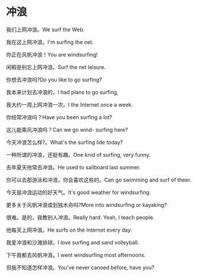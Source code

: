 # 冲浪

<p><span class="chinese">我们上网冲浪。</span><span class="english">We surf the Web.</span></p>

<p><span class="chinese">我在这上网冲浪。</span><span class="english">I'm surfing the net.</span></p>

<p><span class="chinese">你正在风帆冲浪！</span><span class="english">You are windsurfing!</span></p>

<p><span class="chinese">闲暇是别忘上网冲浪。</span><span class="english">Surf the net leisure.</span></p>

<p><span class="chinese">你想去冲浪吗?</span><span class="english">Do you like to go surfing?</span></p>

<p><span class="chinese">我本来计划去冲浪的，</span><span class="english">I had plans to go surfing,</span></p>

<p><span class="chinese">我大约一周上网冲浪一次。</span><span class="english">I the Internet once a week.</span></p>

<p><span class="chinese">你经常冲浪吗？</span><span class="english">Have you been surfing a lot?</span></p>

<p><span class="chinese">这儿能乘风冲浪吗？</span><span class="english">Can we go wind- surfing here?</span></p>

<p><span class="chinese">今天冲浪怎么样?。</span><span class="english">What's the surfing lide today?</span></p>

<p><span class="chinese">一种所谓的冲浪，还挺有趣。</span><span class="english">One knid of surfing, very funny.</span></p>

<p><span class="chinese">去年夏天他常去冲浪。</span><span class="english">He used to sailboard last summer.</span></p>

<p><span class="chinese">你可以去那游泳和冲浪，你会喜欢这些的。</span><span class="english">Can go swimming and surf of theer.</span></p>

<p><span class="chinese">今天是冲浪运动的好天气。</span><span class="english">It's good weather for windsurfing.</span></p>

<p><span class="chinese">更多关于风帆冲浪或划独木舟吗?</span><span class="english">More into windsurfing or kayaking?</span></p>

<p><span class="chinese">很难。是的，我教别人冲浪。</span><span class="english">Really hard. Yeah, I teach people.</span></p>

<p><span class="chinese">他每天上网冲浪。</span><span class="english">He surfs on the Internet every day.</span></p>

<p><span class="chinese">我爱冲浪和沙滩排球。</span><span class="english">I love surfing and sand volleyball.</span></p>

<p><span class="chinese">下午我都去风帆冲浪。</span><span class="english">I went windsurfing most afternoons.</span></p>

<p><span class="chinese">但我不知道怎样冲浪。</span><span class="english">You've never canoed before, have you?</span></p>

